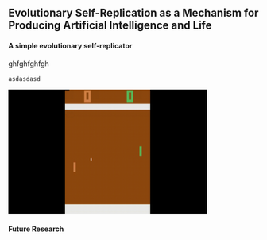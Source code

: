 ## Evolutionary Self-Replication as a Mechanism for Producing Artificial Intelligence and Life




#### A simple evolutionary self-replicator

ghfghfghfgh

```
asdasdasd
```
<img src="media/homeofg_pong.gif" width="400" height="250"/>

<!--- ![alt text](media/homeofg_pong.gif "Pong-homeostasis-forager") --->







#### Future Research



